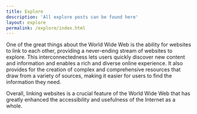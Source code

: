 ```yaml
---
title: Explore
description: 'All explore posts can be found here'
layout: explore
permalink: /explore/index.html
---
```


One of the great things about the World Wide Web is the ability for websites to link to each other, providing a never-ending stream of websites to explore. This interconnectedness lets users quickly discover new content and information and enables a rich and diverse online experience. It also provides for the creation of complex and comprehensive resources that draw from a variety of sources, making it easier for users to find the information they need. 

Overall, linking websites is a crucial feature of the World Wide Web that has greatly enhanced the accessibility and usefulness of the Internet as a whole.